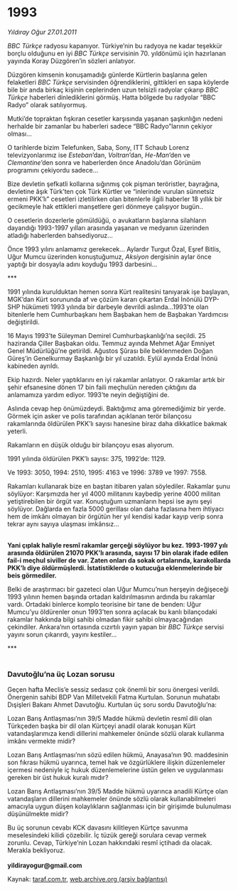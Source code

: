 # 1993

*Yıldıray Oğur 27.01.2011*

<div class="yazi"><p><i>BBC Türkçe</i> radyosu kapanıyor. Türkiye’nin bu radyoya ne kadar teşekkür borçlu olduğunu en iyi <i>BBC Türkçe</i> servisinin 70. yıldönümü için hazırlanan yayında Koray Düzgören’in sözleri anlatıyor.</p>
<p>Düzgören kimsenin konuşamadığı günlerde Kürtlerin başlarına gelen felaketleri <i>BBC Türkçe</i> servisinden öğrendiklerini, gittikleri en sapa köylerde bile bir anda birkaç kişinin ceplerinden uzun telsizli radyolar çıkarıp <i>BBC Türkçe</i> haberleri dinlediklerini görmüş. Hatta bölgede bu radyolar “BBC Radyo” olarak satılıyormuş.</p>
<p>Mutki’de topraktan fışkıran cesetler karşısında yaşanan şaşkınlığın nedeni herhalde bir zamanlar bu haberleri sadece “BBC Radyo”larının çekiyor olması... </p>
<p>O tarihlerde bizim Telefunken, Saba, Sony, ITT Schaub Lorenz televizyonlarımız ise <i>Esteban</i>’dan, <i>Voltran</i>’dan, <i>He-Man</i>’den ve <i>Clemantine</i>’den sonra ve haberlerden önce Anadolu’dan Görünüm programını çekiyordu sadece...</p>
<p>Bize devletin şefkatli kollarına sığınmış çok pişman teröristler, bayrağına, devletine âşık Türk’ten çok Türk Kürtler ve “inlerinde vurulan sünnetsiz ermeni PKK’lı” cesetleri izletilirken olan bitenlerle ilgili haberler 18 yıllık bir gecikmeyle hak ettikleri manşetlere geri dönmeye çalışıyor bugün..</p>
<p>O cesetlerin dozerlerle gömüldüğü, o avukatların başlarına silahların dayandığı 1993-1997 yılları arasında yaşanan ve medyanın üzerinden atladığı haberlerden bahsediyoruz...</p>
<p>Önce 1993 yılını anlamamız gerekecek... Aylardır Turgut Özal, Eşref Bitlis, Uğur Mumcu üzerinden konuştuğumuz, <i>Aksiyon</i> dergisinin aylar önce yaptığı bir dosyayla adını koyduğu 1993 darbesini...</p>
<p>***</p>
<p>1991 yılında kurulduktan hemen sonra Kürt realitesini tanıyarak işe başlayan, MGK’dan Kürt sorununda af ve çözüm kararı çıkartan Erdal İnönülü DYP-SHP hükümeti 1993 yılında bir darbeyle devrildi aslında...1993’te olan bitenlerle hem Cumhurbaşkanı hem Başbakan hem de Başbakan Yardımcısı değiştirildi.</p>
<p>16 Mayıs 1993’te Süleyman Demirel Cumhurbaşkanlığı’na seçildi. 25 haziranda Çiller Başbakan oldu. Temmuz ayında Mehmet Ağar Emniyet Genel Müdürlüğü’ne getirildi. Ağustos Şûrası bile beklenmeden Doğan Güreş’in Genelkurmay Başkanlığı bir yıl uzatıldı. Eylül ayında Erdal İnönü kabineden ayrıldı.</p>
<p>Ekip hazırdı. Neler yaptıklarını en iyi rakamlar anlatıyor. O rakamlar artık bir şehir efsanesine dönen 17 bin faili meçhulün nereden çıktığını da anlamamıza yardım ediyor. 1993’te neyin değiştiğini de.</p>
<p>Aslında cevap hep önümüzdeydi. Baktığımız ama göremediğimiz bir yerde. Görmek için asker ve polis tarafından açıklanan terör bilançosu rakamlarında öldürülen PKK’lı sayısı hanesine biraz daha dikkatlice bakmak yeterli.</p>
<p>Rakamların en düşük olduğu bir bilançoyu esas alıyorum.</p>
<p>1991 yılında öldürülen PKK’lı sayısı: 375, 1992’de: 1129.</p>
<p>Ve 1993: 3050, 1994: 2510, 1995: 4163 ve 1996: 3789 ve 1997: 7558.</p>
<p>Rakamları kullanarak bize en baştan itibaren yalan söylediler. Rakamlar şunu söylüyor: Karşımızda her yıl 4000 militanını kaybedip yerine 4000 militan yetiştirebilen bir örgüt var. Konuştuğum uzmanların hepsi ise aynı şeyi söylüyor. Dağlarda en fazla 5000 gerillası olan daha fazlasına hem ihtiyacı hem de imkânı olmayan bir örgütün her yıl kendisi kadar kayıp verip sonra tekrar aynı sayıya ulaşması imkânsız...</p>
<p><b><br/>Yani çıplak haliyle resmî rakamlar gerçeği söylüyor bu kez. 1993-1997 yılı arasında öldürülen 21070 PKK’lı arasında, sayısı 17 bin olarak ifade edilen fail-i meçhul siviller de var. Zaten onları da sokak ortalarında, karakollarda PKK’lı diye öldürmüşlerdi. İstatistiklerde o kutucuğa eklenmelerinde bir beis görmediler.</b></p>
<p>Belki de araştırmacı bir gazeteci olan Uğur Mumcu’nun herşeyin değişeceği 1993 yılının hemen başında ortadan kaldırılmasının ardında bu rakamlar vardı. Ortadaki binlerce komplo teorisine bir tane de benden: Uğur Mumcu’yu öldürenler onun 1993’ten sonra açılacak bu kanlı bilançodaki rakamlar hakkında bilgi sahibi olmadan fikir sahibi olmayacağından çekindiler. Ankara’nın ortasında cızırtılı yayın yapan bir <i>BBC Türkçe</i> servisi yayını sorun çıkarırdı, yayını kestiler...</p>
<p>***<br/><b> </b></p>
<h3>Davutoğlu’na üç Lozan sorusu</h3>
<p>Geçen hafta Meclis’e sessiz sedasız çok önemli bir soru önergesi verildi. Önergenin sahibi BDP Van Milletvekili Fatma Kurtulan. Sorunun muhatabı Dışişleri Bakanı Ahmet Davutoğlu. Kurtulan üç soru sordu Davutoğlu’na: </p>
<p>Lozan Barış Antlaşması’nın 39/5 Madde hükmü devletin resmî dili olan Türkçeden başka bir dil olan Kürtçeyi anadil olarak konuşan Kürt vatandaşlarımıza kendi dillerini mahkemeler önünde sözlü olarak kullanma imkânı vermekte midir?</p>
<p>Lozan Barış Antlaşması’nın sözü edilen hükmü, Anayasa’nın 90. maddesinin son fıkrası hükmü uyarınca, temel hak ve özgürlüklere ilişkin düzenlemeler içermesi nedeniyle iç hukuk düzenlemelerine üstün gelen ve uygulanması gereken bir üst hukuk kuralı mıdır?</p>
<p>Lozan Barış Antlaşması’nın 39/5 Madde hükmü uyarınca anadili Kürtçe olan vatandaşların dillerini mahkemeler önünde sözlü olarak kullanabilmeleri amacıyla uygun düşen kolaylıkların sağlanması için bir girişimde bulunulması düşünülmekte midir?</p>
<p>Bu üç sorunun cevabı KCK davasını kilitleyen Kürtçe savunma meselesindeki kilidi çözebilir. İç tüzük gereği sorulara cevap vermek zorunlu. Cevap, Türkiye’nin Lozan hakkındaki resmî içtihadı da olacak. Merakla bekliyoruz.<br/><br/><b>yildirayogur@gmail.com</b></p>
</div>

Kaynak: [taraf.com.tr](http://www.taraf.com.tr/yildiray-ogur/makale-1993.htm), [web.archive.org (arşiv bağlantısı)](http://web.archive.org/web/20130709180107/http://www.taraf.com.tr/yildiray-ogur/makale-1993.htm)
